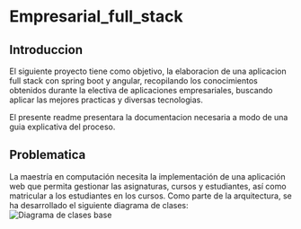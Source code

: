 # Empresarial_full_stack
## Introduccion
El siguiente proyecto tiene como objetivo, la elaboracion de una aplicacion full stack con spring boot y angular, recopilando los conocimientos obtenidos durante la electiva de aplicaciones empresariales, buscando aplicar las mejores practicas y diversas tecnologias.

El presente readme presentara la documentacion necesaria a modo de una guia explicativa del proceso.

## Problematica
La maestría en computación necesita la implementación de una aplicación web que permita gestionar las asignaturas, cursos y estudiantes, así como matricular a los estudiantes en los cursos. Como parte de la arquitectura, se ha desarrollado el siguiente diagrama de clases:
![Diagrama de clases base](https://raw.githubusercontent.com/parzibyte/WaterPy/master/assets/ImagenV1.png)

